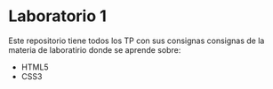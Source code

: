 # Laboratorio 1
Este repositorio tiene todos los TP con sus consignas consignas de la materia de laboratirio donde se aprende sobre: 
- HTML5
- CSS3
